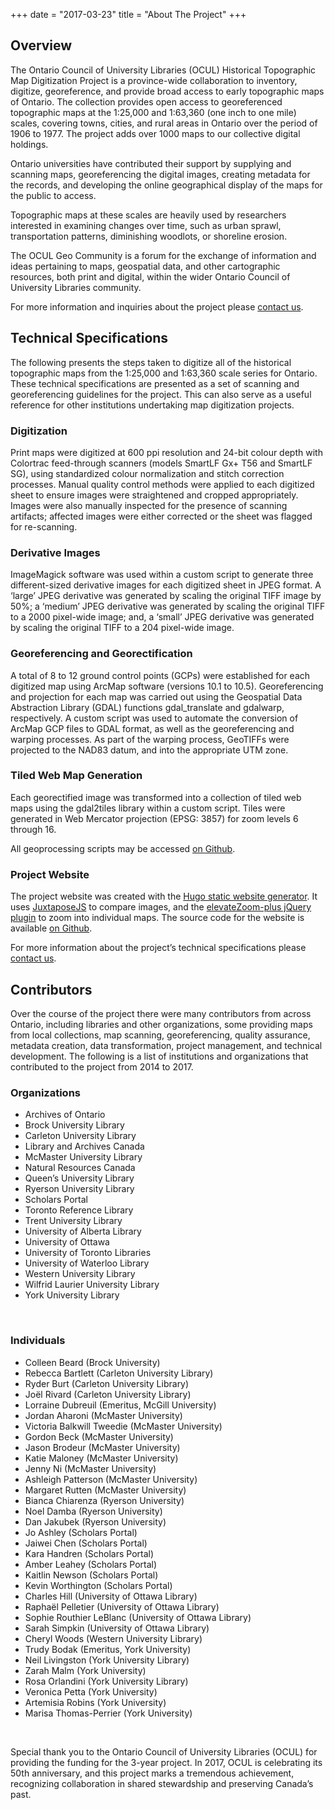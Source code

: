 +++
date = "2017-03-23"
title = "About The Project"
+++

## Overview

The Ontario Council of University Libraries (OCUL) Historical Topographic Map Digitization Project is a province-wide collaboration to inventory, digitize, georeference, and provide broad access to early topographic maps of Ontario. The collection provides open access to georeferenced topographic maps at the 1:25,000 and 1:63,360 (one inch to one mile) scales, covering towns, cities, and rural areas in Ontario over the period of 1906 to 1977. The project adds over 1000 maps to our collective digital holdings.

Ontario universities have contributed their support by supplying and scanning maps, georeferencing the digital images, creating metadata for the records, and developing the online geographical display of the maps for the public to access.

Topographic maps at these scales are heavily used by researchers interested in examining changes over time, such as urban sprawl, transportation patterns, diminishing woodlots, or shoreline erosion.

The OCUL Geo Community is a forum for the exchange of information and ideas pertaining to maps, geospatial data, and other cartographic resources, both print and digital, within the wider Ontario Council of University Libraries community.

For more information and inquiries about the project please [contact us](../contact/).

## Technical Specifications

The following presents the steps taken to digitize all of the historical topographic maps from the 1:25,000 and 1:63,360 scale series for Ontario. These technical specifications are presented as a set of scanning and georeferencing guidelines for the project. This can also serve as a useful reference for other institutions undertaking map digitization projects.

### Digitization
Print maps were digitized at 600 ppi resolution and 24-bit colour depth with Colortrac feed-through scanners (models SmartLF Gx+ T56 and SmartLF SG), using standardized colour normalization and stitch correction processes. Manual quality control methods were applied to each digitized sheet to ensure images were straightened and cropped appropriately. Images were also manually inspected for the presence of scanning artifacts; affected images were either corrected or the sheet was flagged for re-scanning.

### Derivative Images
ImageMagick software was used within a custom script to generate three different-sized derivative images for each digitized sheet in JPEG format. A ‘large’ JPEG derivative was generated by scaling the original TIFF image by 50%; a ‘medium’ JPEG derivative was generated by scaling the original TIFF to a 2000 pixel-wide image; and, a ‘small’ JPEG derivative was generated by scaling the original TIFF to a 204 pixel-wide image.

### Georeferencing and Georectification
A total of 8 to 12 ground control points (GCPs) were established for each digitized map using ArcMap software (versions 10.1 to 10.5). Georeferencing and projection for each map was carried out using the Geospatial Data Abstraction Library (GDAL) functions gdal_translate and gdalwarp, respectively. A custom script was used to automate the conversion of ArcMap GCP files to GDAL format, as well as the georeferencing and warping processes. As part of the warping process, GeoTIFFs were projected to the NAD83 datum, and into the appropriate UTM zone.

### Tiled Web Map Generation
Each georectified image was transformed into a collection of tiled web maps using the gdal2tiles library within a custom script. Tiles were generated in Web Mercator projection (EPSG: 3857) for zoom levels 6 through 16.

All geoprocessing scripts may be accessed [on Github](https://github.com/jasonbrodeur/OCUL_HTDP).

### Project Website
The project website was created with the [Hugo static website generator](https://gohugo.io/). It uses [JuxtaposeJS](https://juxtapose.knightlab.com/) to compare images, and the [elevateZoom-plus jQuery plugin](https://github.com/igorlino/elevatezoom-plus) to zoom into individual maps. The source code for the website is available [on Github](https://github.com/scholarsportal/historical-topos).

For more information about the project’s technical specifications please [contact us](http://ocul.on.ca/topomaps/contact/).

## Contributors

Over the course of the project there were many contributors from across Ontario, including libraries and other organizations, some providing maps from local collections, map scanning, georeferencing, quality assurance, metadata creation, data transformation, project management, and technical development. The following is a list of institutions and organizations that contributed to the project from 2014 to 2017.

### Organizations
* Archives of Ontario
* Brock University Library
* Carleton University Library
* Library and Archives Canada
* McMaster University Library
* Natural Resources Canada
* Queen’s University Library
* Ryerson University Library
* Scholars Portal
* Toronto Reference Library
* Trent University Library
* University of Alberta Library
* University of Ottawa
* University of Toronto Libraries
* University of Waterloo Library
* Western University Library
* Wilfrid Laurier University Library
* York University Library

<br>

### Individuals
* Colleen Beard (Brock University)
* Rebecca Bartlett (Carleton University Library)
* Ryder Burt (Carleton University Library)
* Joël Rivard (Carleton University Library)
* Lorraine Dubreuil (Emeritus, McGill University)
* Jordan Aharoni (McMaster University)
* Victoria Balkwill Tweedie (McMaster University)
* Gordon Beck (McMaster University)
* Jason Brodeur (McMaster University)
* Katie Maloney (McMaster University)
* Jenny Ni (McMaster University)
* Ashleigh Patterson (McMaster University)
* Margaret Rutten (McMaster University)
* Bianca Chiarenza (Ryerson University)
* Noel Damba (Ryerson University)
* Dan Jakubek (Ryerson University)
* Jo Ashley (Scholars Portal)
* Jaiwei Chen (Scholars Portal)
* Kara Handren (Scholars Portal)
* Amber Leahey (Scholars Portal)
* Kaitlin Newson (Scholars Portal)
* Kevin Worthington (Scholars Portal)
* Charles Hill (University of Ottawa Library)
* Raphaël Pelletier (University of Ottawa Library)
* Sophie Routhier LeBlanc (University of Ottawa Library)
* Sarah Simpkin (University of Ottawa Library)
* Cheryl Woods (Western University Library)
* Trudy Bodak (Emeritus, York University)
* Neil Livingston (York University Library)
* Zarah Malm (York University)
* Rosa Orlandini (York University Library)
* Veronica Petta (York University)
* Artemisia Robins (York University)
* Marisa Thomas-Perrier (York University)

<br>

Special thank you to the Ontario Council of University Libraries (OCUL) for providing the funding for the 3-year project. In 2017, OCUL is celebrating its 50th anniversary, and this project marks a tremendous achievement, recognizing collaboration in shared stewardship and preserving Canada’s past.
